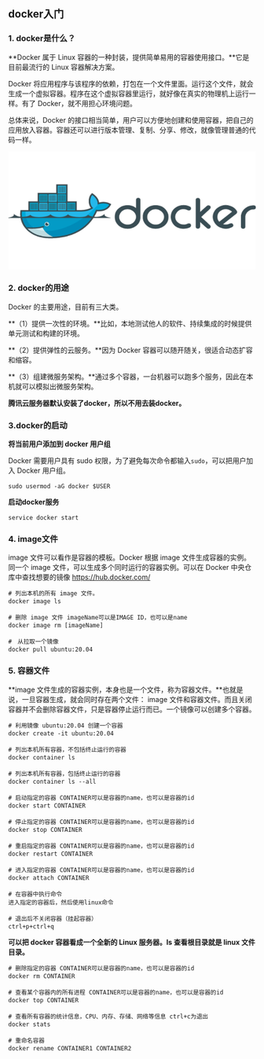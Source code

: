 ## docker入门

### 1. docker是什么？

**Docker 属于 Linux 容器的一种封装，提供简单易用的容器使用接口。**它是目前最流行的 Linux 容器解决方案。

Docker 将应用程序与该程序的依赖，打包在一个文件里面。运行这个文件，就会生成一个虚拟容器。程序在这个虚拟容器里运行，就好像在真实的物理机上运行一样。有了 Docker，就不用担心环境问题。

总体来说，Docker 的接口相当简单，用户可以方便地创建和使用容器，把自己的应用放入容器。容器还可以进行版本管理、复制、分享、修改，就像管理普通的代码一样。

![image-20240827145201032](docker入门.assets/image-20240827145201032.png)

### 2. docker的用途

Docker 的主要用途，目前有三大类。

**（1）提供一次性的环境。**比如，本地测试他人的软件、持续集成的时候提供单元测试和构建的环境。

**（2）提供弹性的云服务。**因为 Docker 容器可以随开随关，很适合动态扩容和缩容。

**（3）组建微服务架构。**通过多个容器，一台机器可以跑多个服务，因此在本机就可以模拟出微服务架构。



**腾讯云服务器默认安装了docker，所以不用去装docker。**



### 3.docker的启动

**将当前用户添加到 docker 用户组**

Docker 需要用户具有 sudo 权限，为了避免每次命令都输入`sudo`，可以把用户加入 Docker 用户组。

```
sudo usermod -aG docker $USER
```

**启动docker服务**

```
service docker start
```

### 4. image文件

image 文件可以看作是容器的模板。Docker 根据 image 文件生成容器的实例。同一个 image 文件，可以生成多个同时运行的容器实例。可以在 Docker 中央仓库中查找想要的镜像 https://hub.docker.com/

```
# 列出本机的所有 image 文件。
docker image ls

# 删除 image 文件 imageName可以是IMAGE ID，也可以是name
docker image rm [imageName]

#　从拉取一个镜像
docker pull ubuntu:20.04
```

### 5. 容器文件

 **image 文件生成的容器实例，本身也是一个文件，称为容器文件。**也就是说，一旦容器生成，就会同时存在两个文件： image 文件和容器文件。而且关闭容器并不会删除容器文件，只是容器停止运行而已。一个镜像可以创建多个容器。

```
# 利用镜像 ubuntu:20.04 创建一个容器
docker create -it ubuntu:20.04 

# 列出本机所有容器，不包括终止运行的容器
docker container ls

# 列出本机所有容器，包括终止运行的容器
docker container ls --all

# 启动指定的容器 CONTAINER可以是容器的name，也可以是容器的id
docker start CONTAINER

# 停止指定的容器 CONTAINER可以是容器的name，也可以是容器的id
docker stop CONTAINER

# 重启指定的容器 CONTAINER可以是容器的name，也可以是容器的id
docker restart CONTAINER

# 进入指定的容器 CONTAINER可以是容器的name，也可以是容器的id
docker attach CONTAINER

# 在容器中执行命令
进入指定的容器后，然后使用linux命令

# 退出后不关闭容器（挂起容器）
ctrl+p+ctrl+q
```

**可以把 docker 容器看成一个全新的 Linux 服务器。ls 查看根目录就是 linux 文件目录。**

```
# 删除指定的容器 CONTAINER可以是容器的name，也可以是容器的id
docker rm CONTAINER

# 查看某个容器内的所有进程 CONTAINER可以是容器的name，也可以是容器的id
docker top CONTAINER

# 查看所有容器的统计信息，CPU、内存、存储、网络等信息 ctrl+c为退出
docker stats

# 重命名容器
docker rename CONTAINER1 CONTAINER2
```
